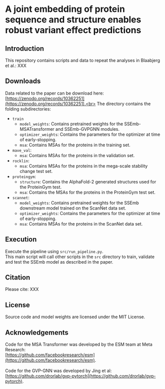 # A joint embedding of protein sequence and structure enables robust variant effect predictions

## Introduction
This repository contains scripts and data to repeat the analyses in Blaabjerg et al.:
XXX

## Downloads 
Data related to the paper can be download here: [https://zenodo.org/records/10362251](https://zenodo.org/records/10362251).<br>
The directory contains the folding subdirectories:<br>
* `train`
    * `model_weights`: Contains pretrained weights for the SSEmb-MSATransformer and SSEmb-GVPGNN modules.
    * `optimizer_weights`: Contains the parameters for the optimizer at time of early-stopping.
    * `msa`: Contains MSAs for the proteins in the training set.
* `mave_val`:
    * `msa`: Contains MSAs for the proteins in the validation set.
* `rocklin`:
    * `msa`: Contains MSAs for the proteins in the mega-scale stability change test set.
* `proteingym`:
    * `structure`: Contains the AlphaFold-2 generated structures used for the ProteinGym test.
    * `msa`: Contains the MSAs for the proteins in the ProteinGym test set.
* `scannet`:
    * `model_weights`: Contains pretrained weights for the SSEmb downstream model trained on the ScanNet data set.
    * `optimizer_weights`: Contains the parameters for the optimizer at time of early-stopping.
    * `msa`: Contains MSAs for the proteins in the ScanNet data set.

## Execution
Execute the pipeline using `src/run_pipeline.py`.<br>
This main script will call other scripts in the `src` directory to train, validate and test the SSEmb model as described in the paper.

## Citation
Please cite:
XXX

## License
Source code and model weights are licensed under the MIT License.

## Acknowledgements
Code for the MSA Transformer was developed by the ESM team at Meta Research:<br>
[https://github.com/facebookresearch/esm](https://github.com/facebookresearch/esm).
<br/><br/>
Code for the GVP-GNN was developed by Jing et al:<br>
[https://github.com/drorlab/gvp-pytorch](https://github.com/drorlab/gvp-pytorch).

